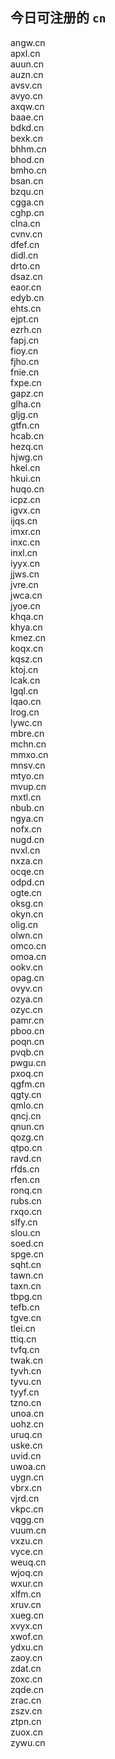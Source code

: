 
## 今日可注册的 `cn`
>
angw.cn   
apxl.cn   
auun.cn   
auzn.cn   
avsv.cn   
avyo.cn   
axqw.cn   
baae.cn   
bdkd.cn   
bexk.cn   
bhhm.cn   
bhod.cn   
bmho.cn   
bsan.cn   
bzqu.cn   
cgga.cn   
cghp.cn   
clna.cn   
cvnv.cn   
dfef.cn   
didl.cn   
drto.cn   
dsaz.cn   
eaor.cn   
edyb.cn   
ehts.cn   
ejpt.cn   
ezrh.cn   
fapj.cn   
fioy.cn   
fjho.cn   
fnie.cn   
fxpe.cn   
gapz.cn   
glha.cn   
gljg.cn   
gtfn.cn   
hcab.cn   
hezq.cn   
hjwg.cn   
hkel.cn   
hkui.cn   
huqo.cn   
icpz.cn   
igvx.cn   
ijqs.cn   
imxr.cn   
inxc.cn   
inxl.cn   
iyyx.cn   
jjws.cn   
jvre.cn   
jwca.cn   
jyoe.cn   
khqa.cn   
khya.cn   
kmez.cn   
koqx.cn   
kqsz.cn   
ktoj.cn   
lcak.cn   
lgql.cn   
lqao.cn   
lrog.cn   
lywc.cn   
mbre.cn   
mchn.cn   
mmxo.cn   
mnsv.cn   
mtyo.cn   
mvup.cn   
mxtl.cn   
nbub.cn   
ngya.cn   
nofx.cn   
nugd.cn   
nvxl.cn   
nxza.cn   
ocqe.cn   
odpd.cn   
ogte.cn   
oksg.cn   
okyn.cn   
olig.cn   
olwn.cn   
omco.cn   
omoa.cn   
ookv.cn   
opag.cn   
ovyv.cn   
ozya.cn   
ozyc.cn   
pamr.cn   
pboo.cn   
poqn.cn   
pvqb.cn   
pwgu.cn   
pxoq.cn   
qgfm.cn   
qgty.cn   
qmlo.cn   
qncj.cn   
qnun.cn   
qozg.cn   
qtpo.cn   
ravd.cn   
rfds.cn   
rfen.cn   
ronq.cn   
rubs.cn   
rxqo.cn   
slfy.cn   
slou.cn   
soed.cn   
spge.cn   
sqht.cn   
tawn.cn   
taxn.cn   
tbpg.cn   
tefb.cn   
tgve.cn   
tlei.cn   
ttiq.cn   
tvfq.cn   
twak.cn   
tyvh.cn   
tyvu.cn   
tyyf.cn   
tzno.cn   
unoa.cn   
uohz.cn   
uruq.cn   
uske.cn   
uvid.cn   
uwoa.cn   
uygn.cn   
vbrx.cn   
vjrd.cn   
vkpc.cn   
vqgg.cn   
vuum.cn   
vxzu.cn   
vyce.cn   
weuq.cn   
wjoq.cn   
wxur.cn   
xlfm.cn   
xruv.cn   
xueg.cn   
xvyx.cn   
xwof.cn   
ydxu.cn   
zaoy.cn   
zdat.cn   
zoxc.cn   
zqde.cn   
zrac.cn   
zszv.cn   
ztpn.cn   
zuox.cn   
zywu.cn   

